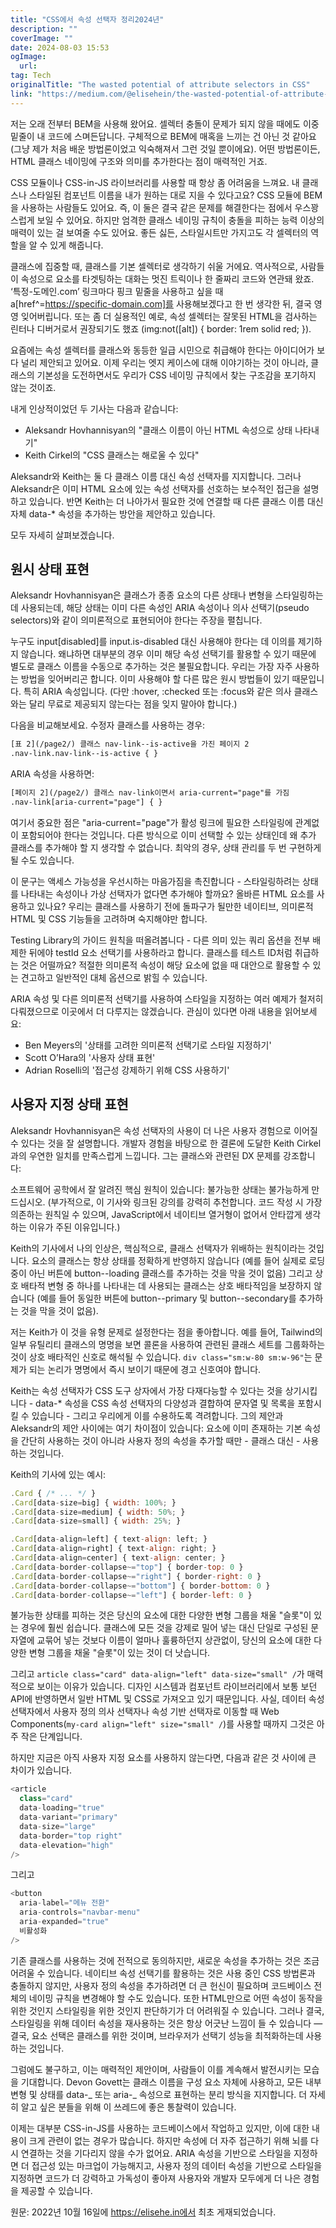 ```yaml
---
title: "CSS에서 속성 선택자 정리2024년"
description: ""
coverImage: ""
date: 2024-08-03 15:53
ogImage: 
  url: 
tag: Tech
originalTitle: "The wasted potential of attribute selectors in CSS"
link: "https://medium.com/@elisehein/the-wasted-potential-of-attribute-selectors-in-css-49102cb88f34"
---
```




저는 오래 전부터 BEM을 사용해 왔어요. 셀렉터 충돌이 문제가 되지 않을 때에도 이중 밑줄이 내 코드에 스며든답니다. 구체적으로 BEM에 매혹을 느끼는 건 아닌 것 같아요 (그냥 제가 처음 배운 방법론이었고 익숙해져서 그런 것일 뿐이에요). 어떤 방법론이든, HTML 클래스 네이밍에 구조와 의미를 추가한다는 점이 매력적인 거죠.

CSS 모듈이나 CSS-in-JS 라이브러리를 사용할 때 항상 좀 어려움을 느껴요. 내 클래스나 스타일된 컴포넌트 이름을 내가 원하는 대로 지을 수 있다고요? CSS 모듈에 BEM을 사용하는 사람들도 있어요. 즉, 이 둘은 결국 같은 문제를 해결한다는 점에서 우스꽝스럽게 보일 수 있어요. 하지만 엄격한 클래스 네이밍 규칙이 충돌을 피하는 능력 이상의 매력이 있는 걸 보여줄 수도 있어요. 좋든 싫든, 스타일시트만 가지고도 각 셀렉터의 역할을 알 수 있게 해줍니다.

클래스에 집중할 때, 클래스를 기본 셀렉터로 생각하기 쉬울 거에요. 역사적으로, 사람들이 속성으로 요소를 타겟팅하는 대화는 멋진 트릭이나 한 줄짜리 코드와 연관돼 왔죠. ‘특정-도메인.com’ 링크마다 핑크 밑줄을 사용하고 싶을 때 a[href^=https://specific-domain.com]를 사용해보겠다고 한 번 생각한 뒤, 결국 영영 잊어버립니다. 또는 좀 더 실용적인 예로, 속성 셀렉터는 잘못된 HTML을 검사하는 린터나 디버거로서 권장되기도 했죠 (img:not([alt]) { border: 1rem solid red; }).

요즘에는 속성 셀렉터를 클래스와 동등한 일급 시민으로 취급해야 한다는 아이디어가 보다 널리 제안되고 있어요. 이제 우리는 엣지 케이스에 대해 이야기하는 것이 아니라, 클래스의 기본성을 도전하면서도 우리가 CSS 네이밍 규칙에서 찾는 구조감을 포기하지 않는 것이죠.

<div class="content-ad"></div>

내게 인상적이었던 두 기사는 다음과 같습니다:

- Aleksandr Hovhannisyan의 "클래스 이름이 아닌 HTML 속성으로 상태 나타내기"
- Keith Cirkel의 "CSS 클래스는 해로울 수 있다"

Aleksandr와 Keith는 둘 다 클래스 이름 대신 속성 선택자를 지지합니다. 그러나 Aleksandr은 이미 HTML 요소에 있는 속성 선택자를 선호하는 보수적인 접근을 설명하고 있습니다. 반면 Keith는 더 나아가서 필요한 것에 연결할 때 다른 클래스 이름 대신 자체 data-\* 속성을 추가하는 방안을 제안하고 있습니다.

모두 자세히 살펴보겠습니다.

<div class="content-ad"></div>

## 원시 상태 표현

Aleksandr Hovhannisyan은 클래스가 종종 요소의 다른 상태나 변형을 스타일링하는 데 사용되는데, 해당 상태는 이미 다른 속성인 ARIA 속성이나 의사 선택기(pseudo selectors)와 같이 의미론적으로 표현되어야 한다는 주장을 펼칩니다.

누구도 input[disabled]를 input.is-disabled 대신 사용해야 한다는 데 이의를 제기하지 않습니다. 왜냐하면 대부분의 경우 이미 해당 속성 선택기를 활용할 수 있기 때문에 별도로 클래스 이름을 수동으로 추가하는 것은 불필요합니다. 우리는 가장 자주 사용하는 방법을 잊어버리곤 합니다. 이미 사용해야 할 다른 많은 원시 방법들이 있기 때문입니다. 특히 ARIA 속성입니다. (다만 :hover, :checked 또는 :focus와 같은 의사 클래스와는 달리 무료로 제공되지 않는다는 점을 잊지 말아야 합니다.)

다음을 비교해보세요. 수정자 클래스를 사용하는 경우:

<div class="content-ad"></div>

```html
[표 2](/page2/) 클래스 nav-link--is-active을 가진 페이지 2
.nav-link.nav-link--is-active { }
```

ARIA 속성을 사용하면:

```html
[페이지 2](/page2/) 클래스 nav-link이면서 aria-current="page"를 가짐
.nav-link[aria-current="page"] { }
```

여기서 중요한 점은 "aria-current="page"가 활성 링크에 필요한 스타일링에 관계없이 포함되어야 한다는 것입니다. 다른 방식으로 이미 선택할 수 있는 상태인데 왜 추가 클래스를 추가해야 할 지 생각할 수 없습니다. 최악의 경우, 상태 관리를 두 번 구현하게 될 수도 있습니다.



<div class="content-ad"></div>

이 문구는 액세스 가능성을 우선시하는 마음가짐을 촉진합니다 - 스타일링하려는 상태를 나타내는 속성이나 가상 선택자가 없다면 추가해야 할까요? 올바른 HTML 요소를 사용하고 있나요? 우리는 클래스를 사용하기 전에 돌파구가 될만한 네이티브, 의미론적 HTML 및 CSS 기능들을 고려하며 숙지해야만 합니다.

Testing Library의 가이드 원칙을 떠올려봅니다 - 다른 의미 있는 쿼리 옵션을 전부 배제한 뒤에야 testId 요소 선택기를 사용하라고 합니다. 클래스를 테스트 ID처럼 취급하는 것은 어떨까요? 적절한 의미론적 속성이 해당 요소에 없을 때 대안으로 활용할 수 있는 견고하고 일반적인 대체 옵션으로 밝힐 수 있습니다.

ARIA 속성 및 다른 의미론적 선택기를 사용하여 스타일을 지정하는 여러 예제가 철저히 다뤄졌으므로 이곳에서 더 다루지는 않겠습니다. 관심이 있다면 아래 내용을 읽어보세요:

- Ben Meyers의 '상태를 고려한 의미론적 선택기로 스타일 지정하기'
- Scott O’Hara의 '사용자 상태 표현'
- Adrian Roselli의 '접근성 강제하기 위해 CSS 사용하기'

<div class="content-ad"></div>

## 사용자 지정 상태 표현

Aleksandr Hovhannisyan은 속성 선택자의 사용이 더 나은 사용자 경험으로 이어질 수 있다는 것을 잘 설명합니다. 개발자 경험을 바탕으로 한 결론에 도달한 Keith Cirkel과의 우연한 일치를 만족스럽게 느낍니다. 그는 클래스와 관련된 DX 문제를 강조합니다:

소프트웨어 공학에서 잘 알려진 핵심 원칙이 있습니다: 불가능한 상태는 불가능하게 만드십시오. (부가적으로, 이 기사와 링크된 강의를 강력히 추천합니다. 코드 작성 시 가장 의존하는 원칙일 수 있으며, JavaScript에서 네이티브 열거형이 없어서 안타깝게 생각하는 이유가 주된 이유입니다.)

Keith의 기사에서 나의 인상은, 핵심적으로, 클래스 선택자가 위배하는 원칙이라는 것입니다. 요소의 클래스는 항상 상태를 정확하게 반영하지 않습니다 (예를 들어 실제로 로딩 중이 아닌 버튼에 button--loading 클래스를 추가하는 것을 막을 것이 없음) 그리고 상호 배타적 변형 중 하나를 나타내는 데 사용되는 클래스는 상호 배타적임을 보장하지 않습니다 (예를 들어 동일한 버튼에 button--primary 및 button--secondary를 추가하는 것을 막을 것이 없음).

<div class="content-ad"></div>

저는 Keith가 이 것을 유형 문제로 설정한다는 점을 좋아합니다. 예를 들어, Tailwind의 일부 유틸리티 클래스의 명명을 보면 콜론을 사용하여 관련된 클래스 세트를 그룹화하는 것이 상호 배타적인 신호로 해석될 수 있습니다. `div class="sm:w-80 sm:w-96"`는 문제가 되는 논리가 명명에서 즉시 보이기 때문에 경고 신호여야 합니다.

Keith는 속성 선택자가 CSS 도구 상자에서 가장 다재다능할 수 있다는 것을 상기시킵니다 - data-* 속성을 CSS 속성 선택자의 다양성과 결합하여 문자열 및 목록을 포함시킬 수 있습니다 - 그리고 우리에게 이를 수용하도록 격려합니다. 그의 제안과 Aleksandr의 제안 사이에는 여기 차이점이 있습니다: 요소에 이미 존재하는 기본 속성을 간단히 사용하는 것이 아니라 사용자 정의 속성을 추가할 때만 - 클래스 대신 - 사용하는 것입니다.

Keith의 기사에 있는 예시:

```js
.Card { /* ... */ }
.Card[data-size=big] { width: 100%; }
.Card[data-size=medium] { width: 50%; }
.Card[data-size=small] { width: 25%; }

.Card[data-align=left] { text-align: left; }
.Card[data-align=right] { text-align: right; }
.Card[data-align=center] { text-align: center; }
.Card[data-border-collapse~="top"] { border-top: 0 }
.Card[data-border-collapse~="right"] { border-right: 0 }
.Card[data-border-collapse~="bottom"] { border-bottom: 0 }
.Card[data-border-collapse~="left"] { border-left: 0 }
```

<div class="content-ad"></div>

불가능한 상태를 피하는 것은 당신의 요소에 대한 다양한 변형 그룹을 채울 "슬롯"이 있는 경우에 훨씬 쉽습니다. 클래스에 모든 것을 강제로 밀어 넣는 대신 단일로 구성된 문자열에 교묶어 넣는 것보다 이름이 얼마나 훌륭하던지 상관없이, 당신의 요소에 대한 다양한 변형 그룹을 채울 "슬롯"이 있는 것이 더 낫습니다.

그리고 `article class="card" data-align="left" data-size="small" /`가 매력적으로 보이는 이유가 있습니다. 디자인 시스템과 컴포넌트 라이브러리에서 보통 보던 API에 반영하면서 일반 HTML 및 CSS로 가져오고 있기 때문입니다. 사실, 데이터 속성 선택자에서 사용자 정의 의사 선택자나 속성 기반 선택자로 이동할 때 Web Components(`my-card align="left" size="small" /`)를 사용할 때까지 그것은 아주 작은 단계입니다.

하지만 지금은 아직 사용자 지정 요소를 사용하지 않는다면, 다음과 같은 것 사이에 큰 차이가 있습니다.

```js
<article
  class="card"
  data-loading="true"
  data-variant="primary"
  data-size="large"
  data-border="top right"
  data-elevation="high"
/>
```

<div class="content-ad"></div>

그리고

```js
<button
  aria-label="메뉴 전환"
  aria-controls="navbar-menu"
  aria-expanded="true"
  비활성화
/>
```

기존 클래스를 사용하는 것에 전적으로 동의하지만, 새로운 속성을 추가하는 것은 조금 어려울 수 있습니다. 네이티브 속성 선택기를 활용하는 것은 사용 중인 CSS 방법론과 충돌하지 않지만, 사용자 정의 속성을 추가하려면 더 큰 헌신이 필요하며 코드베이스 전체의 네이밍 규칙을 변경해야 할 수도 있습니다. 또한 HTML만으로 어떤 속성이 동작을 위한 것인지 스타일링을 위한 것인지 판단하기가 더 어려워질 수 있습니다. 그러나 결국, 스타일링을 위해 데이터 속성을 재사용하는 것은 항상 어긋난 느낌이 들 수 있습니다 — 결국, 요소 선택은 클래스를 위한 것이며, 브라우저가 선택기 성능을 최적화하는데 사용하는 것입니다.

그럼에도 불구하고, 이는 매력적인 제안이며, 사람들이 이를 계속해서 발전시키는 모습을 기대합니다. Devon Govett는 클래스 이름을 구성 요소 자체에 사용하고, 모든 내부 변형 및 상태를 data-_ 또는 aria-_ 속성으로 표현하는 분리 방식을 지지합니다. 더 자세히 알고 싶은 분들을 위해 이 쓰레드에 좋은 통찰력이 있습니다.

<div class="content-ad"></div>

이제는 대부분 CSS-in-JS를 사용하는 코드베이스에서 작업하고 있지만, 이에 대한 내용이 크게 관련이 없는 경우가 많습니다. 하지만 속성에 더 자주 접근하기 위해 뇌를 다시 연결하는 것을 기다리지 않을 수가 없어요. ARIA 속성을 기반으로 스타일을 지정하면 더 접근성 있는 마크업이 가능해지고, 사용자 정의 데이터 속성을 기반으로 스타일을 지정하면 코드가 더 강력하고 가독성이 좋아져 사용자와 개발자 모두에게 더 나은 경험을 제공할 수 있습니다.

원문: 2022년 10월 16일에 https://elisehe.in에서 최초 게재되었습니다.
